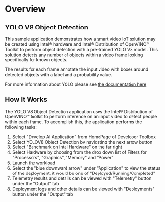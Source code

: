 # Overview 
## YOLO V8 Object Detection 

This sample application demonstrates how a smart video IoT solution may be created using Intel® hardware and Intel® Distribution of OpenVINO™ Toolkit to perform object detection with a pre-trained YOLO V8 model. This solution detects any number of objects within a video frame looking specifically for known objects.

The results for each frame annotate the input video with boxes around detected objects with a label and a probability value.

For more information about YOLO please see [the documentation here]([https://pjreddie.com/darknet/yolo/](https://github.com/ultralytics/ultralytics))

## How It Works

The YOLO V8 Object Detection application uses the Intel® Distribution of OpenVINO™ toolkit to perform inference on an input video to detect people within each frame. To accomplish this, the application performs the following tasks:

1) Select "Develop AI Application" from HomePage of Developer Toolbox
2) Select YOLOV8 Object Detection by navigating the next arrow button 
3) Select "Benchmark on Intel Hardware" on the far right 
4) Select Hardware by choosing from the drop down list of Filters for "Processors", "Graphics", "Memory" and "Power"
5) Launch the workload
6) Select the "blue downward arrow" under "Application" to view the status of the deployment, it would be one of "Deployed/Running/Completed"
7) Telemetry results and details can be viewed with "Telemetry" button under the "Output" tab
8) Deployment logs and other details  can be viewed with "Deployments" button under the "Output" tab 